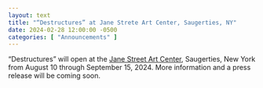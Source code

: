 ```yaml
---
layout: text
title: "“Destructures” at Jane Strete Art Center, Saugerties, NY"
date: 2024-02-28 12:00:00 -0500
categories: [ "Announcements" ]
---
```


“Destructures” will open at the <a href="//www.janestreetartcenter.com/" rel="noindex, nofollow">Jane Street Art Center</a>, Saugerties, New York from August 10 through September 15, 2024. More information and a press release will be coming soon.
